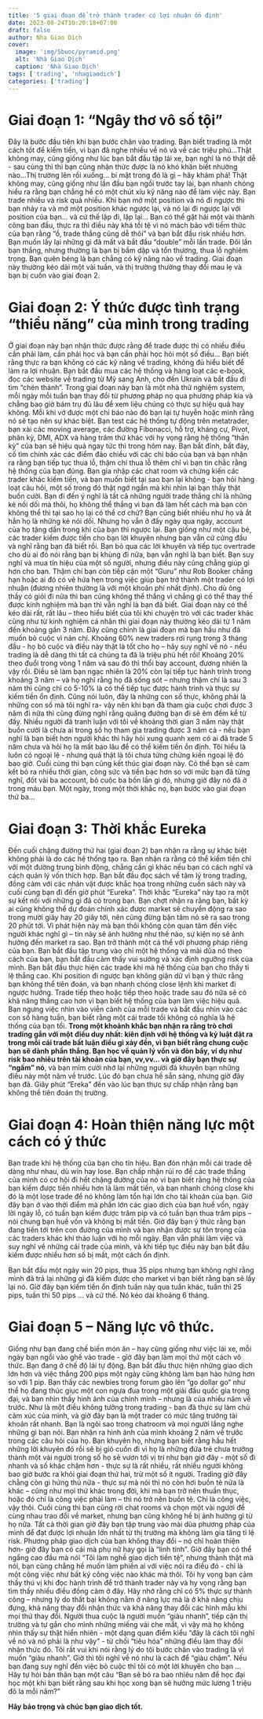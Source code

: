 ```yaml
---
title: '5 giai đoạn để trở thành trader có lợi nhuận ổn định'
date: 2023-08-24T10:20:18+07:00
draft: false
author: Nha Giao Dich
cover:
  image: 'img/5buoc/pyramid.png'
  alt: 'Nhà Giao Dịch'
  caption: 'Nhà Giao Dịch'
tags: ['trading', 'nhagiaodich']
categories: ['trading']
---
```


# Giai đoạn 1: “Ngây thơ vô số tội”

Đây là bước đầu tiên khi bạn bước chân vào trading. Bạn biết trading là một cách tốt để
kiếm tiền, vì bạn đã nghe nhiều về nó và về các triệu phú…Thật không may, cũng giống như
lúc bạn bắt đầu tập lái xe, bạn nghĩ là nó thật dễ - sau cùng thì thì bạn cũng nhận thức được là
nó khó khăn biết nhường nào…Thị trường lên rồi xuống… bí mật trong đó là gì – hãy khám
phá!
Thật không may, cũng giống như lần đầu bạn ngồi trước tay lái, bạn nhanh chóng hiểu ra
rằng bạn chẳng hề có một chút xíu kỹ năng nào để làm việc này. Bạn trade nhiều và risk quá
nhiều. Khi bạn mở một position và nó đi ngược thì bạn nhảy ra và mở một position khác ngược
lại, và nó lại đi ngược lại với position của bạn… và cứ thế lặp đi, lặp lại…
Bạn có thể gặt hái một vài thành công ban đầu, thực ra thì điều này khá tồi tệ vì nó mách
bảo với tiềm thức của bạn rằng “ồ, trade thắng cũng dễ thôi” và bạn bắt đầu risk nhiều hơn.
Bạn muốn lấy lại những gì đã mất và bắt đầu “double” mỗi lần trade. Đôi lần bạn thắng,
nhưng thường là bạn bị bầm dập và tổn thương, thua lỗ nghiêm trọng. Bạn quên béng là bạn
chẳng có kỹ năng nào về trading.
Giai đoạn này thường kéo dài một vài tuần, và thị trường thường thay đổi mau lẹ và bạn bị
cuốn vào giai đoạn 2.

# Giai đoạn 2: Ý thức được tình trạng “thiểu năng” của mình trong trading

Ở giai đoạn này bạn nhận thức được rằng để trade được thì có nhiều điều cần phải làm, cần
phải học và bạn cần phải học hỏi một số điều… Bạn biết rằng thực ra bạn không có các kỹ
năng về trading, không đủ hiểu biết để làm ra lợi nhuận.
Bạn bắt đầu mua các hệ thống và hàng loạt các e-book, đọc các website về trading từ Mỹ
sang Anh, cho đến Ukrain và bắt đầu đi tìm “chén thánh”.
Trong giai đoạn này bạn là một nhà thử nghiệm system, mỗi ngày mỗi tuần bạn thay đổi từ
phương pháp nọ qua phương pháp kia và chẳng bao giờ bám trụ đủ lâu để xem liệu chúng có
thực sự hiệu quả hay không. Mỗi khi vớ được một chỉ báo nào đó bạn lại tự huyễn hoặc mình
rằng nó sẽ tạo nên sự khác biệt.
Bạn test các hệ thống tự động trên metatrader, bạn xài các moving average, các đường
Fibonacci, hỗ trợ, kháng cự, Pivot, phân kỳ, DMI, ADX và hàng trăm thứ khác với hy vọng
rằng hệ thống “thần kỳ” của bạn sẽ hiệu quả ngay tức thì trong hôm nay. Bạn bắt đỉnh, bắt đáy,
cố tìm chính xác các điểm đảo chiều với các chỉ báo của bạn và bạn nhận ra rằng bạn tiếp tục
thua lỗ, thậm chí thua lỗ thêm chỉ vì bạn tin chắc rằng hệ thống của bạn đúng.
Bạn gia nhập các chat room và chứng kiến các trader khác kiếm tiền, và bạn muốn biết tại
sao bạn lại không - bạn hỏi hàng loạt câu hỏi, một số trong đó thật ngớ ngẩn mà khi nhìn lại
bạn thấy thật buồn cười. Bạn đi đến ý nghĩ là tất cả những người trade thắng chỉ là những kẻ
nối dối mà thôi, họ không thể thắng vì bạn đã làm hết cách mà bạn còn không thể thì tại sao họ
lại có thể cơ chứ? Bạn cũng biết nhiều như họ và ắt hẳn họ là những kẻ nói dối. Nhưng họ vẫn
ở đấy ngày qua ngày, account của họ tăng dần trong khi của bạn thì ngược lại.
Bạn giống như một cậu bé, các trader kiếm được tiền cho bạn lời khuyên nhưng bạn vẫn
cứ cứng đầu và nghĩ rằng bạn đã biết rồi. Bạn bỏ qua các lời khuyên và tiếp tục overtrade cho
dù ai đó nói rằng bạn bị khùng đi nữa, bạn vẫn nghĩ là bạn biết.
Bạn suy nghĩ và mua tín hiệu của một số người, nhưng điều này cũng chẳng giúp gì hơn
cho bạn.
Thậm chí bạn còn tiếp cận một “Guru” như Rob Booker chẳng hạn hoặc ai đó có vẻ hứa
hẹn trong việc giúp bạn trở thành một trader có lợi nhuận (đương nhiên thường là với một
khoản phí nhất định). Cho dù ông thầy có giỏi đi nữa thì bạn cũng không thể thắng vì chẳng gì
có thể thay thế được kinh nghiệm mà bạn thì vẫn nghĩ là bạn đã biết.
Giai đoạn này có thể kéo dài rất, rất lâu – theo hiểu biết của tôi khi chuyện trò với các trader
khác cũng như từ kinh nghiệm cá nhân thì giai đoạn này thường kéo dài từ 1 năm đến khoảng
gần 3 năm. Đây cũng chính là giai đoạn mà bạn hầu như đã muốn bỏ cuộc vì nản chí.
Khoảng 60% new traders rơi rụng trong 3 tháng đầu - họ bỏ cuộc và điều này thật là tốt cho
họ – hãy suy nghĩ về nó - nếu trading là dễ dàng thì tất cả chúng ta đã là triệu phú hết rồi!
Khoảng 20% theo đuổi trong vòng 1 năm và sau đó thì thổi bay account, đương nhiên là
vậy rồi.
Điều sẽ làm bạn ngạc nhiên là 20% còn lại tiếp tục hành trình trong khoảng 3 năm – và họ
nghĩ rằng họ đã sống sót – nhưng thậm chí là sau 3 năm thì cũng chỉ có 5-10% là có thể tiếp
tục được hành trình và thực sự kiếm tiền ổn định.
Cũng nói luôn, đây là những con số thực, không phải là những con số mà tôi nghĩ ra- vậy
nên khi bạn đã tham gia cuộc chơi được 3 năm đi nữa thì cũng đừng nghĩ rằng quãng đường
bạn đi sẽ êm đềm kể từ đấy. Nhiều người đã tranh luận với tôi về khoảng thời gian 3 năm này
thật buồn cười là chưa ai trong số họ tham gia trading được 3 năm cả - nếu bạn nghĩ là bạn
biết hơn người khác thì hãy hỏi xung quanh xem có ai đã trade 5 năm chưa và hỏi họ là mất
bao lâu để có thể kiếm tiền ổn định. Tôi hiểu là luôn có ngoại lệ - nhưng quả thật là tôi chưa
từng chứng kiến ngoại lệ đó bao giờ.
Cuối cùng thì bạn cũng kết thúc giai đoạn này. Có thể bạn sẽ cam kết bỏ ra nhiều thời gian,
công sức và tiền bạc hơn so với mức bạn đã từng nghĩ, đốt vài ba account, bỏ cuộc ba bốn lần
gì đó, nhưng giờ đây nó đã ở trong máu bạn.
Một ngày, trong một thời khắc nọ, bạn bước vào giai đoạn thứ ba…

# Giai đoạn 3: Thời khắc Eureka

Đến cuối chặng đường thứ hai (giai đoạn 2) bạn nhận ra rằng sự khác biệt không phải là do
các hệ thống tạo ra. Bạn nhận ra rằng có thể kiếm tiền chỉ với một đường trung bình động,
chẳng cần gì khác nếu bạn có cách nghĩ và cách quản lý vốn thích hợp. Bạn bắt đầu đọc sách
về tâm lý trong trading, đồng cảm với các nhân vật được khắc họa trong những cuốn sách này
và cuối cùng bạn đi đến giờ phút “Eureka”.
Thời khắc “Eureka” này tạo ra một sự kết nối với những gì đã có trong bạn. Bạn chợt nhận
ra rằng bạn, bất kỳ ai cũng không thể dự đoán chính xác được market sẽ chuyển động ra sao
trong mười giây hay 20 giây tới, nên cũng đừng bận tâm nó sẽ ra sao trong 20 phút tới. Vì phát
hiện này mà bạn thôi không còn quan tâm đến việc người khác nghĩ gì – tin này sẽ ảnh hưởng
như thế nào, sự kiện nọ sẽ ảnh hưởng đến market ra sao. Bạn trở thành một cá thể với phương pháp riêng của bạn. Bạn bắt đầu tập trung vào chỉ một hệ thống và mài dũa nó theo cách của bạn, bạn bắt đầu cảm thấy vui sướng và xác định ngưỡng risk của mình.
Bạn bắt đầu thực hiện các trade khi mà hệ thống của bạn cho thấy tỉ lệ thắng cao. Khi position đi ngược bạn không giận dữ vì bạn ý thức rằng bạn không thể tiên đoán, và bạn nhanh
chóng close lệnh khi market đi ngược hướng. Trade tiếp theo hoặc tiếp theo hoặc trade sau đó
nữa sẽ có khả năng thắng cao hơn vì bạn biết hệ thống của bạn làm việc hiệu quả.
Bạn ngưng việc nhìn vào viễn cảnh của mỗi trade và bắt đầu nhìn vào các con số hàng tuần,
bạn biết rằng một cái trade tồi không có nghĩa là hệ thống của bạn tồi. **Trong một khoảnh khắc bạn nhận ra rằng trò chơi trading gắn với một** **điều duy nhất: kiên định với hệ thống và kỷ luật đặt ra trong mỗi cái trade bất luận điều gì xảy đến, vì bạn biết rằng chung cuộc bạn sẽ dành**
**phần thắng. Bạn học về quản lý vốn và đòn bẩy, ví dụ như risk bao nhiêu trên tài khoản của bạn, vv,vv… và giờ đây bạn thực sự “ngấm” nó**, và bạn mỉm cười nhớ lại những người đã khuyên bạn những điều này một năm về trước. Lúc đó bạn chưa hề sẵn sàng, nhưng giờ đây bạn đã. Giây
phút “Ereka” đến vào lúc bạn thực sự chấp nhận rằng bạn không thể tiên đoán thị trường.

# Giai đoạn 4: Hoàn thiện năng lực một cách có ý thức

Bạn trade khi hệ thống của bạn cho tín hiệu. Bạn đón nhận mỗi cái trade dễ dàng như nhau,
dù win hay lose. Bạn chấp nhận rủi ro để các trade thắng của mình có cơ hội đi hết chặng đường của nó vì bạn biết rằng hệ thống của bạn kiếm được tiền nhiều hơn là làm mất tiền, và bạn nhanh chóng close khi đó là một lose trade để nó không làm tổn hại lớn cho tài khoản của bạn.
Giờ đây bạn ở vào thời điểm mà phần lớn các giao dịch của bạn huề vốn, ngày lời ngày lỗ, có
tuần bạn kiếm được trăm pip và có tuần bạn thua trăm pips – nói chung bạn huề vốn và không
bị mất tiền. Giờ đây bạn ý thức rằng bạn đang tiến tới trên con đường của mình và bạn nhận
được sự tôn trọng của các traders khác khi thảo luận với họ mỗi ngày. Bạn vẫn phải làm việc
và suy nghĩ về những cái trade của mình, và khi tiếp tục điều này bạn bắt đầu kiếm được nhiều
hơn số bị mất, một cách ổn định.

Bạn bắt đầu một ngày win 20 pips, thua 35 pips nhưng bạn không nghĩ rằng mình đã trả lại
những gì đã kiếm được cho market vì bạn biết rằng bạn sẽ lấy lại nó. Giờ đây bạn kiếm tiền ổn
định tuần này qua tuần khác, tuần thì 25 pips, tuần thì 50 pips … và cứ thế.
Nó kéo dài khoảng 6 tháng.

# Giai đoạn 5 – Năng lực vô thức.

Giống như bạn đang chế biến món ăn – hay cũng giống như việc lái xe, mỗi ngày bạn ngồi
vào ghế vào trade - giờ đây bạn làm mọi thứ một cách vô thức. Bạn đang ở chế độ lái tự động.
Bạn bắt đầu thực hiện những giao dịch lớn hơn và việc thắng 200 pips một ngày cũng không
làm bạn hào hứng hơn so với 1 pip.
Bạn thấy các newbies trong forum gào lên “go dollar go” như thể họ đang thúc giục một
con ngựa đua trong một giải đấu quốc gia trọng đại, và bạn nhìn thấy hình ảnh của chính mình
– nhưng là của nhiều năm về trước.
Như là một điều không tưởng trong trading - bạn đã thực sự làm chủ cảm xúc của mình, và
giờ đây bạn là một trader có mức tăng trưởng tài khoản rất nhanh.
Bạn là ngôi sao trong chatroom và mọi người lắng nghe những gì bạn nói. Bạn nhận ra hình
ảnh của mình khoảng 2 năm về trước trong các câu hỏi của họ. Bạn khuyên họ, nhưng bạn biết
rằng hầu hết những lời khuyên đó rồi sẽ bị gió cuốn đi vì họ là những đứa trẻ chưa trưởng thành
một vài người trong số họ sẽ vươn tới vị trí như bạn giờ đây - một số đi nhanh và số khác
chậm hơn - thực sự là rất nhiều, rất nhiều người không bao giờ bước ra khỏi giai đoạn thứ hai,
trừ một số ít người.
Trading giờ đây chẳng còn gì hứng thú nữa - thực sự mà nói thì nó còn hơi buồn tẻ nữa là
khác – cũng như mọi thứ khác trong đời, khi mà bạn trở nên thuần thục, hoặc đó chỉ là công
việc phải làm – thì nó trở nên buồn tẻ. Chỉ là công việc, vậy thôi.
Cuối cùng thì bạn cũng rời chat rooms và chọn một vài người để cùng nhau trao đổi về
market, nhưng bạn cũng không hề bị ảnh hưởng gì từ họ nữa.
Tất cả thời gian giờ đây bạn tập trung vào mài dũa phương pháp của mình để đạt được lợi
nhuận lớn nhất từ thị trường mà không làm gia tăng tỉ lệ risk. Phương pháp giao dịch của bạn
không thay đổi – nó chỉ hoàn thiện hơn- giờ đây bạn có cái mà phụ nữ hay gọi là “linh tính”.
Giờ đây bạn có thể ngẩng cao đầu mà nói “Tôi làm nghề giao dịch tiền tệ”, nhưng thành
thật mà nói, bạn cũng chẳng hề muốn làm phiền ai với việc nói ra điều đó - chỉ là một công
việc như bất ký công việc nào khác mà thôi.
Tôi hy vọng bạn cảm thấy thú vị khi đọc hành trình để trở thành trader này và hy vọng rằng
bạn tìm thấy nhiều điều đồng cảm ở đây.
Hãy nhớ rằng chỉ có 5% thực sự thành công – nhưng lý do thất bại không nằm ở năng lực
mà là ở khả năng chịu đựng, khả năng thay đổi nhận thức và khả năng thay đổi các hình mẫu
khi mọi thứ thay đổi.
Người thua cuộc là người muốn “giàu nhanh”, tiếp cận thị trường và tự gắn cho mình những
miếng vải che mắt, vì vậy mà họ không nhìn thấy sự thật hiển nhiên - một dạng quan điểm kiểu
“đây là cách tôi nghĩ về nó và nó phải là như vậy” - từ chối “tiêu hóa” những điều làm thay đổi
nhận thức đó.
Tôi rất vui khi nói rằng lý do tôi bước chân vào trading là vì muốn “giàu nhanh”. Giờ thì
tôi nghĩ về nó như là cách để “giàu chậm”.
Nếu bạn đang suy nghĩ đến việc bỏ cuộc thì tôi có một lời khuyên cho bạn … Hãy tự hỏi
bản thân bạn một câu “Bạn sẽ bỏ ra bao nhiêu năm để học đại học một khi bạn biết rằng sau
khi học xong bạn sẽ hưởng mức lương 1 triệu đô la mỗi năm?”

**Hãy bảo trọng và chúc bạn giao dịch tốt.**
